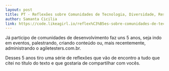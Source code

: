 ```yaml
---
layout: post
title: PT - Reflexões sobre Comunidades de Tecnologia, Diversidade, Responsabilidade Social e Eventos
author: Samanta Cicilia
link: https://code.likeagirl.io/reflex%C3%B5es-sobre-comunidades-de-tecnologia-diversidade-responsabilidade-social-e-eventos-1aed46433ebe
---
```



Já participo de comunidades de desenvolvimento faz uns 5 anos, seja indo em eventos, palestrando, criando conteúdo ou, mais recentemente, administrando o agiletesters.com.br.

Desses 5 anos tiro uma série de reflexões que vão de encontro a tudo que citei no título do texto e que gostaria de compartilhar com vocês.

